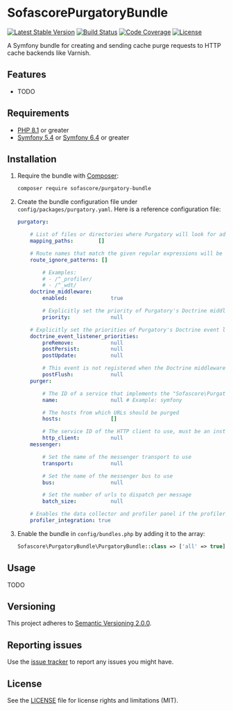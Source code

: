 # SofascorePurgatoryBundle

[![Latest Stable Version](https://poser.pugx.org/sofascore/purgatory-bundle/v/stable)](https://packagist.org/packages/sofascore/purgatory-bundle)
[![Build Status](https://github.com/sofascore/purgatory-bundle/workflows/Tests/badge.svg)](https://github.com/sofascore/purgatory-bundle/actions)
[![Code Coverage](https://codecov.io/gh/sofascore/purgatory-bundle/graph/badge.svg?token=HWMVLVSTIC)](https://codecov.io/gh/sofascore/purgatory-bundle)
[![License](https://poser.pugx.org/sofascore/purgatory-bundle/license)](https://packagist.org/packages/sofascore/purgatory-bundle)

A Symfony bundle for creating and sending cache purge requests to HTTP cache backends like Varnish.

## Features

* TODO

## Requirements

* [PHP 8.1](http://php.net/releases/8_1_0.php) or greater
* [Symfony 5.4](https://symfony.com/roadmap/5.4) or [Symfony 6.4](https://symfony.com/roadmap/6.4) or greater

## Installation

1. Require the bundle with [Composer](https://getcomposer.org/):

    ```sh
    composer require sofascore/purgatory-bundle
    ```

1. Create the bundle configuration file under `config/packages/purgatory.yaml`. Here is a reference
   configuration file:

    ```yaml
    purgatory:

        # List of files or directories where Purgatory will look for additional purge definitions.
        mapping_paths:        []

        # Route names that match the given regular expressions will be ignored.
        route_ignore_patterns: []

            # Examples:
            # - /^_profiler/
            # - /^_wdt/
        doctrine_middleware:
            enabled:              true

            # Explicitly set the priority of Purgatory's Doctrine middleware.
            priority:             null

        # Explicitly set the priorities of Purgatory's Doctrine event listener.
        doctrine_event_listener_priorities:
            preRemove:            null
            postPersist:          null
            postUpdate:           null

            # This event is not registered when the Doctrine middleware is enabled.
            postFlush:            null
        purger:

            # The ID of a service that implements the "Sofascore\PurgatoryBundle\Purger\PurgerInterface" interface
            name:                 null # Example: symfony

            # The hosts from which URLs should be purged
            hosts:                []

            # The service ID of the HTTP client to use, must be an instance of Symfony's HTTP client
            http_client:          null
        messenger:

            # Set the name of the messenger transport to use
            transport:            null

            # Set the name of the messenger bus to use
            bus:                  null

            # Set the number of urls to dispatch per message
            batch_size:           null

        # Enables the data collector and profiler panel if the profiler is enabled.
        profiler_integration: true
    ```

1. Enable the bundle in `config/bundles.php` by adding it to the array:

    ```php
    Sofascore\PurgatoryBundle\PurgatoryBundle::class => ['all' => true],
    ```

## Usage

TODO

## Versioning

This project adheres to [Semantic Versioning 2.0.0](http://semver.org/).

## Reporting issues

Use the [issue tracker](https://github.com/sofascore/purgatory-bundle/issues) to report any issues you might have.

## License

See the [LICENSE](LICENSE) file for license rights and limitations (MIT).

